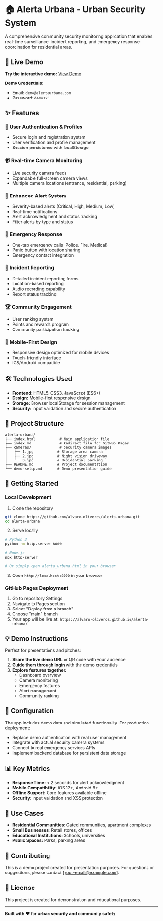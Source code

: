 # 🏠 Alerta Urbana - Urban Security System

A comprehensive community security monitoring application that enables real-time surveillance, incident reporting, and emergency response coordination for residential areas.

## 🚀 Live Demo

**Try the interactive demo:** [View Demo](https://alvaro-oliveros.github.io/alerta-urbana/)

**Demo Credentials:**
- Email: `demo@alertaurbana.com`
- Password: `demo123`

## ✨ Features

### 🔐 **User Authentication & Profiles**
- Secure login and registration system
- User verification and profile management
- Session persistence with localStorage

### 📹 **Real-time Camera Monitoring**
- Live security camera feeds
- Expandable full-screen camera views
- Multiple camera locations (entrance, residential, parking)

### 🚨 **Enhanced Alert System**
- Severity-based alerts (Critical, High, Medium, Low)
- Real-time notifications
- Alert acknowledgment and status tracking
- Filter alerts by type and status

### 🏥 **Emergency Response**
- One-tap emergency calls (Police, Fire, Medical)
- Panic button with location sharing
- Emergency contact integration

### 📝 **Incident Reporting**
- Detailed incident reporting forms
- Location-based reporting
- Audio recording capability
- Report status tracking

### 🏆 **Community Engagement**
- User ranking system
- Points and rewards program
- Community participation tracking

### 📱 **Mobile-First Design**
- Responsive design optimized for mobile devices
- Touch-friendly interface
- iOS/Android compatible

## 🛠️ Technologies Used

- **Frontend:** HTML5, CSS3, JavaScript (ES6+)
- **Design:** Mobile-first responsive design
- **Storage:** Browser localStorage for session management
- **Security:** Input validation and secure authentication

## 📂 Project Structure

```
alerta-urbana/
├── index.html           # Main application file
├── index.md             # Redirect file for GitHub Pages
├── cameras/             # Security camera images
│   ├── 1.jpg           # Storage area camera
│   ├── 2.jpg           # Night vision driveway
│   └── 3.jpg           # Residential parking
├── README.md           # Project documentation
└── demo-setup.md       # Demo presentation guide
```

## 🚀 Getting Started

### Local Development
1. Clone the repository
```bash
git clone https://github.com/alvaro-oliveros/alerta-urbana.git
cd alerta-urbana
```

2. Serve locally
```bash
# Python 3
python -m http.server 8000

# Node.js
npx http-server

# Or simply open alerta_urbana.html in your browser
```

3. Open `http://localhost:8000` in your browser

### GitHub Pages Deployment
1. Go to repository Settings
2. Navigate to Pages section
3. Select "Deploy from a branch"
4. Choose "main" branch
5. Your app will be live at: `https://alvaro-oliveros.github.io/alerta-urbana/`

## 💡 Demo Instructions

Perfect for presentations and pitches:

1. **Share the live demo URL** or QR code with your audience
2. **Guide them through login** with the demo credentials
3. **Explore features together:**
   - Dashboard overview
   - Camera monitoring
   - Emergency features
   - Alert management
   - Community ranking

## 🔧 Configuration

The app includes demo data and simulated functionality. For production deployment:

- Replace demo authentication with real user management
- Integrate with actual security camera systems
- Connect to real emergency services APIs
- Implement backend database for persistent data storage

## 📊 Key Metrics

- **Response Time:** < 2 seconds for alert acknowledgment
- **Mobile Compatibility:** iOS 12+, Android 8+
- **Offline Support:** Core features available offline
- **Security:** Input validation and XSS protection

## 🎯 Use Cases

- **Residential Communities:** Gated communities, apartment complexes
- **Small Businesses:** Retail stores, offices
- **Educational Institutions:** Schools, universities
- **Public Spaces:** Parks, parking areas

## 🤝 Contributing

This is a demo project created for presentation purposes. For questions or suggestions, please contact [your-email@example.com].

## 📄 License

This project is created for demonstration and educational purposes.

---

**Built with ❤️ for urban security and community safety**